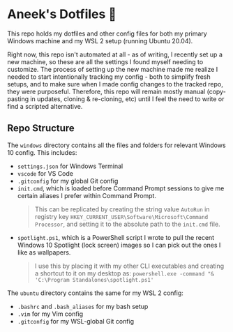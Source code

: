 # Aneek's Dotfiles 🧰

This repo holds my dotfiles and other config files for both my primary Windows
machine and my WSL 2 setup (running Ubuntu 20.04).

Right now, this repo isn't automated at all - as of writing, I recently set up
a new machine, so these are all the settings I found myself needing to customize.
The process of setting up the new machine made me realize I needed to start 
intentionally tracking my config - both to simplify fresh setups, and to make sure
when I made config changes to the tracked repo, they were purposeful. Therefore,
this repo will remain mostly manual (copy-pasting in updates, cloning & 
re-cloning, etc) until I feel the need to write or find a scripted alternative.

## Repo Structure

The `windows` directory contains all the files and folders for relevant Windows 10
config. This includes:
- `settings.json` for Windows Terminal
- `vscode` for VS Code
- `.gitconfig` for my global Git config
- `init.cmd`, which is loaded before Command Prompt sessions to give me certain 
    aliases I prefer within Command Prompt.
    > This can be replicated by creating the string value `AutoRun` in registry key
    > `HKEY_CURRENT_USER\Software\Microsoft\Command Processor`, and setting it to 
    > the absolute path to the `init.cmd` file.
- `spotlight.ps1`, which is a PowerShell script I wrote to pull the recent 
    Windows 10 Spotlight (lock screen) images so I can pick out the ones I like
    as wallpapers. 
    > I use this by placing it with my other CLI executables and creating a 
    > shortcut to it on my desktop as:
    > `powershell.exe -command "& 'C:\Program Standalones\spotlight.ps1'`

The `ubuntu` directory contains the same for my WSL 2 config:
- `.bashrc` and `.bash_aliases` for my bash setup
- `.vim` for my Vim config
- `.gitconfig` for my WSL-global Git config
